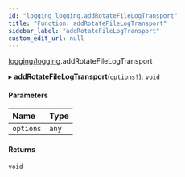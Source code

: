 ```yaml
---
id: "logging_logging.addRotateFileLogTransport"
title: "Function: addRotateFileLogTransport"
sidebar_label: "addRotateFileLogTransport"
custom_edit_url: null
---
```


[logging/logging](/api/modules/logging_logging.md).addRotateFileLogTransport

▸ **addRotateFileLogTransport**(`options?`): `void`

#### Parameters

| Name | Type |
| :------ | :------ |
| `options` | `any` |

#### Returns

`void`
